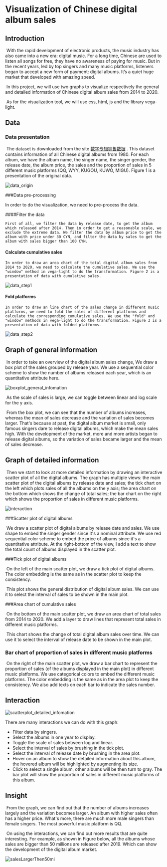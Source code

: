 # Visualization of Chinese digital album sales
## Introduction

​	With the rapid development of electronic products, the music industry has also came into a new era: digital music. For a long time, Chinese are used to listen all songs for free, they have no awareness of paying for music. But in the recent years, led by top singers and many music platforms, listeners began to accept a new form of payment: digital albums. It’s a quiet huge market that developed with amazing speed.

​	In this project, we will use two graphs to visualize respectively the general and detailed information of Chinese digital album sales from 2014 to 2020. 

​	As for the visualization tool, we will use css, html, js and the library vega-light. 

## Data

### Data presentation

​	The dataset is downloaded from the site [数字专辑销售数据](http://y.saoju.net/szzj/) . This dataset contains information of all Chinese digital albums from 1980. For each album, we have the album name, the singer name, the singer gender, the release date, the album price, the sales and the proportion of sales in 5 different music platforms (QQ, WYY, KUGOU, KUWO, MIGU). Figure 1 is a presentation of the original data.

![data_origin](./images/data_origin.jpg)

###Data pre-processing

In order to do the visualization, we need to pre-process the data.

####Filter the data

 	First of all, we filter the data by release date, to get the album which released after 2014. Then in order to get a reasonable scale, we exclude the extreme data. We filter the data by album price to get the album with price under 30 CYN, and filter the data by sales to get the album with sales bigger than 100 CYN.

#### Calculate cumulative sales

 	In order to draw an area chart of the total digital album sales from 2014 to 2020, we need to calculate the cumulative sales. We use the "window" method in vega-light to do the transformation. Figure 2 is a presentation of data with cumulative sales.

![data_step1](.\images\data_step1.jpg)

#### Fold platforms

 	In order to draw an line chart of the sales change in different music platforms, we need to fold the sales of different platforms and calculate the corresponding cumulative sales. We use the "fold" and "window" methods in vega-light to do the transformation. Figure 3 is a presentation of data with folded platforms.

![data_step2](.\images\data_step2.jpg)

## Graph of general information

​	In order to take an overview of the digital album sales change, We draw a box plot of the sales grouped by release year. We use a sequential color scheme to show the number of albums released each year, which is an quantitative attribute here.

![boxplot_general_infomation](.\images\boxplot_general_infomation.jpg)

​	As the scale of sales is large, we can toggle between linear and log scale for the y axis.

​	From the box plot, we can see that the number of albums increases, whereas the mean of sales decrease and the variation of sales becomes larger. That's because at past, the digital album market is small, only famous singers dare to release digital albums, which make the mean sales high. With the development of the market, more and more artists began to release digital albums, so the variation of sales became larger and the mean of sales decrease.

## Graph of detailed information

​	Then we start to look at more detailed information by drawing an interactive scatter plot of all the digital albums. The graph has multiple views: the main scatter plot of the digital albums by release date and sales; the tick chart on the left which plots sales of all the albums on the y axis; the area chart on the bottom which shows the change of total sales; the bar chart on the right which shows the proportion of sales in different music platforms.

![interaction](.\images\scatterplot_detailed_infomation.jpg)

###Scatter plot of digital albums

​	We draw a scatter plot of digital albums by release date and sales. We use shape to embed the singer gender since it's a nominal attribute. We use red sequential color scheme to embed the price of albums since it's a quantitative attribute. At the right-bottom of the view, I add a text to show the total count of albums displayed in the scatter plot.

###Tick plot of digital albums

​	On the left of the main scatter plot, we draw a tick plot of digital albums. The color embedding is the same as in the scatter plot to keep the consistency. 

​	This plot shows the general distribution of digital album sales. We can use it to select the interval of sales to be shown in the main plot.

###Area chart of cumulative sales

​	On the bottom of the main scatter plot, we draw an area chart of total sales from 2014 to 2020. We add a layer to draw lines that represent total sales in different music platforms. 

​	This chart shows the change of total digital album sales over time. We can use it to select the interval of release date to be shown in the main plot.

### Bar chart of proportion of sales in different music platforms

​	On the right of the main scatter plot, we draw a bar chart to represent the proportion of sales (of the albums displayed in the main plot) in different music platforms. We use categorical colors to embed the different music platforms. The color embedding is the same as in the area plot to keep the consistency. We also add texts on each bar to indicate the sales number.

## Interaction

![scatterplot_detailed_infomation](.\images\interaction.jpg)

There are many interactions we can do with this graph:

* Filter data by singers.
* Select the albums in one year to display.
* Toggle the scale of sales between log and linear.
* Select the interval of sales by brushing in the tick plot.
* Select the interval of release date by brushing in the area plot.
* Hover on an album to show the detailed information about this album, the hovered album will be highlighted by augmenting its size.
* Click to select a single album, other albums will be then turn to gray. The bar plot will show the proportion of sales in different music platforms of this album.

## Insight

​	From the graph, we can find out that the number of albums increases largely and the variation becomes larger. An album with higher sales often has a higher price. What's more, there are much more male singers than female singers. The most powerful music platform is QQ.

​	On using the interactions, we can find out more results that are quite interesting. For example, as shown in Figure below, all the albums whose sales are bigger than 50 millions are released after 2019. Which can show the development of the digital album market. 

![salesLargerThen50mi](.\images\salesLargerThen50mi.jpg)